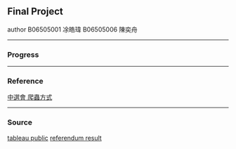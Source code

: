 ## Final Project 
author 
B06505001 凃皓瑋
B06505006 陳奕舟

---
### Progress

---
### Reference
[中選會 爬蟲方式](https://www.youtube.com/watch?v=pADAYCJ707E)

---
### Source
[tableau public](https://public.tableau.com/en-us/s/)
[referendum result](https://github.com/g0v/referendum_report)
